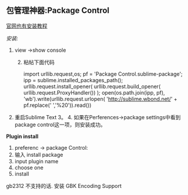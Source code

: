 ## 包管理神器:Package Control 

[官网也有安装教程][1]

*安装:*
1. view →show console 

	2. 粘帖下面代码 

		import urllib.request,os; pf = 'Package Control.sublime-package'; ipp = sublime.installed\_packages\_path(); urllib.request.install\_opener( urllib.request.build\_opener( urllib.request.ProxyHandler()) ); open(os.path.join(ipp, pf), 'wb').write(urllib.request.urlopen( 'http://sublime.wbond.net/' + pf.replace(' ','%20')).read())


3. 重启Sublime Text 3。
	4. 如果在Perferences-\>package settings中看到package control这一项，则安装成功。



**Plugin install**


1. preferenc → package Control: 
2. 输入 install package 
3. input plugin name
4. choose one 
5. install



gb2312  不支持的话.  安装  GBK Encoding Support



[1]:	https://packagecontrol.io/installation